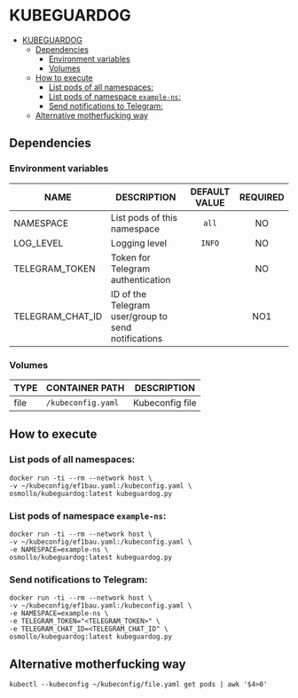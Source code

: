 # KUBEGUARDOG

- [KUBEGUARDOG](#kubeguardog)
  - [Dependencies](#dependencies)
    - [Environment variables](#environment-variables)
    - [Volumes](#volumes)
  - [How to execute](#how-to-execute)
    - [List pods of all namespaces:](#list-pods-of-all-namespaces)
    - [List pods of namespace `example-ns`:](#list-pods-of-namespace-example-ns)
    - [Send notifications to Telegram:](#send-notifications-to-telegram)
  - [Alternative motherfucking way](#alternative-motherfucking-way)

## Dependencies

### Environment variables

|**NAME**|**DESCRIPTION**|**DEFAULT VALUE**|**REQUIRED**|
|---|---|:---:|:---:|
|NAMESPACE|List pods of this namespace|`all`|NO|
|LOG_LEVEL|Logging level|`INFO`|NO|
|TELEGRAM_TOKEN|Token for Telegram authentication||NO|
|TELEGRAM_CHAT_ID|ID of the Telegram user/group to send notifications||NO1

### Volumes

|**TYPE**|**CONTAINER PATH**|**DESCRIPTION**|
|---|---|---|
|file|`/kubeconfig.yaml`|Kubeconfig file|

## How to execute

### List pods of all namespaces:

```shell
docker run -ti --rm --network host \
-v ~/kubeconfig/ef1bau.yaml:/kubeconfig.yaml \
osmollo/kubeguardog:latest kubeguardog.py
```

### List pods of namespace `example-ns`:

```shell
docker run -ti --rm --network host \
-v ~/kubeconfig/ef1bau.yaml:/kubeconfig.yaml \
-e NAMESPACE=example-ns \
osmollo/kubeguardog:latest kubeguardog.py
```

### Send notifications to Telegram:

```shell
docker run -ti --rm --network host \
-v ~/kubeconfig/ef1bau.yaml:/kubeconfig.yaml \
-e NAMESPACE=example-ns \
-e TELEGRAM_TOKEN="<TELEGRAM_TOKEN>" \
-e TELEGRAM_CHAT_ID=<TELEGRAM_CHAT_ID" \
osmollo/kubeguardog:latest kubeguardog.py
```

## Alternative motherfucking way

```shell
kubectl --kubeconfig ~/kubeconfig/file.yaml get pods | awk '$4>0'
```
